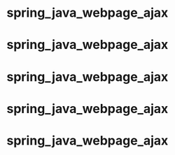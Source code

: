 # spring_java_webpage_ajax
# spring_java_webpage_ajax
# spring_java_webpage_ajax
# spring_java_webpage_ajax
# spring_java_webpage_ajax
